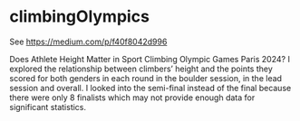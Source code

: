 # climbingOlympics

See https://medium.com/p/f40f8042d996

Does Athlete Height Matter in Sport Climbing Olympic Games Paris 2024? I explored the relationship between climbers’ height and the points they scored for both genders in each round in the boulder session, in the lead session and overall. I looked into the semi-final instead of the final because there were only 8 finalists which may not provide enough data for significant statistics. 
